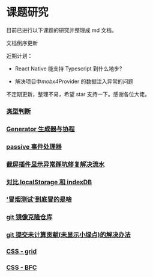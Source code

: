 # 课题研究

目前已进行以下课题的研究并整理成 md 文档。

文档倒序更新

近期计划：

- React Native 能支持 Typescript 到什么地步?

- 解决项目中*mobx4*Provider 的数据注入异常的问题

不定期更新，整理不易，希望 star 支持一下。感谢各位大佬。

### [类型判断](/js-type/)

### [Generator 生成器与协程](/generator/)

### [passive 事件处理器](/capture-problem/)

### [截屏插件显示异常踩坑修复解决流水](/capture-problem/)

### [对比 localStorage 和 indexDB](/indexDB/)

### ['冒烟测试'到底冒的是啥](/smokeTest/)

### [git 镜像克隆仓库](/gitMirrorClone/)

### [git 提交未计算贡献(未显示小绿点)的解决办法](/gitContribute/)

### [CSS - grid](/CSSGrid/)

### [CSS - BFC](/BFC/)
